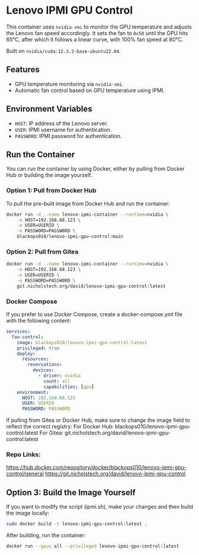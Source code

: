 # Lenovo IPMI GPU Control

This container uses `nvidia-smi` to monitor the GPU temperature and adjusts the Lenovo fan speed accordingly. It sets the fan to `0x50` until the GPU hits 65°C, after which it follows a linear curve, with 100% fan speed at 80°C.

Built on `nvidia/cuda:12.3.2-base-ubuntu22.04`.

## Features
- GPU temperature monitoring via `nvidia-smi`.
- Automatic fan control based on GPU temperature using IPMI.

## Environment Variables
- `HOST`: IP address of the Lenovo server.
- `USER`: IPMI username for authentication.
- `PASSWORD`: IPMI password for authentication.

## Run the Container

You can run the container by using Docker, either by pulling from Docker Hub or building the image yourself.

### Option 1: Pull from Docker Hub

To pull the pre-built image from Docker Hub and run the container:

```bash
docker run -d --name lenovo-ipmi-container --runtime=nvidia \
    -e HOST=192.168.68.123 \
    -e USER=USERID \
    -e PASSWORD=PASSW0RD \
    blackops010/lenovo-ipmi-gpu-control:main
```

### Option 2: Pull from Gitea
```bash
docker run -d --name lenovo-ipmi-container --runtime=nvidia \
    -e HOST=192.168.68.123 \
    -e USER=USERID \
    -e PASSWORD=PASSW0RD \
    git.nicholstech.org/david/lenovo-ipmi-gpu-control:latest
```

### Docker Compose
If you prefer to use Docker Compose, create a docker-compose.yml file with the following content:
```yaml
services:
  fan-control:
    image: blackops010/lenovo-ipmi-gpu-control:latest
    privileged: true
    deploy:
      resources:
        reservations:
          devices:
            - driver: nvidia
              count: all
              capabilities: [gpu]
    environment:
      HOST: 192.168.68.123
      USER: USERID
      PASSWORD: PASSW0RD
```
If pulling from Gitea or Docker Hub, make sure to change the image field to reflect the correct registry:
For Docker Hub: blackops010/lenovo-ipmi-gpu-control:latest
For Gitea: git.nicholstech.org/david/lenovo-ipmi-gpu-control:latest

### Repo Links:
https://hub.docker.com/repository/docker/blackops010/lenovo-ipmi-gpu-control/general
https://git.nicholstech.org/david/lenovo-ipmi-gpu-control


## Option 3: Build the Image Yourself
If you want to modify the script (ipmi.sh), make your changes and then build the image locally:

```bash
sudo docker build -t lenovo-ipmi-gpu-control:latest .
```

After building, run the container:

```bash
docker run --gpus all --privileged lenovo-ipmi-gpu-control:latest
```